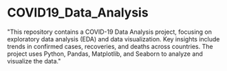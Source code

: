 # COVID19_Data_Analysis
"This repository contains a COVID-19 Data Analysis project, focusing on exploratory data analysis (EDA) and data visualization. Key insights include trends in confirmed cases, recoveries, and deaths across countries. The project uses Python, Pandas, Matplotlib, and Seaborn to analyze and visualize the data."
